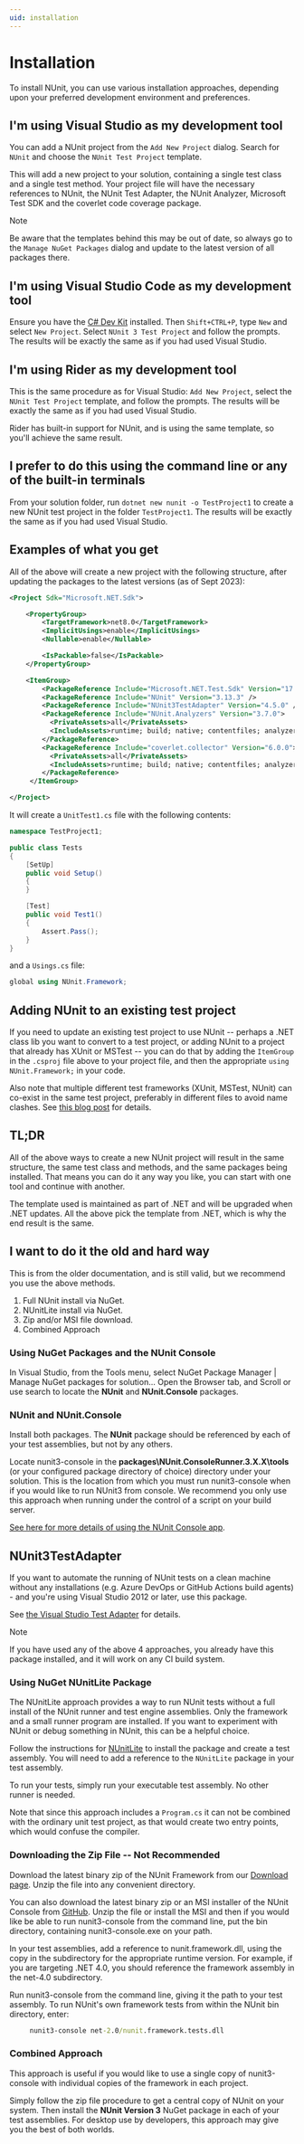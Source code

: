 ```yaml
---
uid: installation
---
```


# Installation

To install NUnit, you can use various installation approaches, depending upon your preferred development environment and
preferences.

## I'm using Visual Studio as my development tool

You can add a NUnit project from the `Add New Project` dialog. Search for `NUnit` and choose the `NUnit Test Project`
template.

This will add a new project to your solution, containing a single test class and a single test method. Your project file
will have the necessary references to NUnit, the NUnit Test Adapter, the NUnit Analyzer, Microsoft Test SDK and the
coverlet code coverage package.

> [!NOTE]
> Be aware that the templates behind this may be out of date, so always go to the `Manage NuGet Packages` dialog
> and update to the latest version of all packages there.

## I'm using Visual Studio Code as my development tool

Ensure you have the [C# Dev Kit](https://code.visualstudio.com/docs/csharp/get-started) installed. Then `Shift+CTRL+P`,
type `New` and select `New Project`. Select `NUnit 3 Test Project` and follow the prompts. The results will be exactly
the same as if you had used Visual Studio.

## I'm using Rider as my development tool

This is the same procedure as for Visual Studio: `Add New Project`, select the `NUnit Test Project` template, and follow
the prompts. The results will be exactly the same as if you had used Visual Studio.

Rider has built-in support for NUnit, and is using the same template, so you'll achieve the same result.

## I prefer to do this using the command line or any of the built-in terminals

From your solution folder, run `dotnet new nunit -o TestProject1` to create a new NUnit test project in the folder
`TestProject1`. The results will be exactly the same as if you had used Visual Studio.

## Examples of what you get

All of the above will create a new project with the following structure, after updating the packages to the latest
versions (as of Sept 2023):

```xml
<Project Sdk="Microsoft.NET.Sdk">

    <PropertyGroup>
        <TargetFramework>net8.0</TargetFramework>
        <ImplicitUsings>enable</ImplicitUsings>
        <Nullable>enable</Nullable>

        <IsPackable>false</IsPackable>
    </PropertyGroup>

    <ItemGroup>
        <PackageReference Include="Microsoft.NET.Test.Sdk" Version="17.7.2" />
        <PackageReference Include="NUnit" Version="3.13.3" />
        <PackageReference Include="NUnit3TestAdapter" Version="4.5.0" />
        <PackageReference Include="NUnit.Analyzers" Version="3.7.0">
          <PrivateAssets>all</PrivateAssets>
          <IncludeAssets>runtime; build; native; contentfiles; analyzers; buildtransitive</IncludeAssets>
        </PackageReference>
        <PackageReference Include="coverlet.collector" Version="6.0.0">
          <PrivateAssets>all</PrivateAssets>
          <IncludeAssets>runtime; build; native; contentfiles; analyzers; buildtransitive</IncludeAssets>
        </PackageReference>
     </ItemGroup>

</Project>

```

It will create a `UnitTest1.cs` file with the following contents:

```cs
namespace TestProject1;

public class Tests
{
    [SetUp]
    public void Setup()
    {
    }

    [Test]
    public void Test1()
    {
        Assert.Pass();
    }
}
```

and a `Usings.cs` file:

```cs
global using NUnit.Framework;
```

## Adding NUnit to an existing test project

If you need to update an existing test project to use NUnit -- perhaps a .NET  class lib you want to convert to a test
project, or adding NUnit to a project that already has XUnit or MSTest -- you can do that by adding the `ItemGroup` in
the `.csproj` file above to your project file, and then the appropriate `using NUnit.Framework;` in your code.

Also note that multiple different test frameworks (XUnit, MSTest, NUnit) can co-exist in the same test project,
preferably in different files to avoid name clashes. See [this blog
post](https://devblogs.microsoft.com/devops/part-2using-traits-with-different-test-frameworks-in-the-unit-test-explorer/)
for details.

## TL;DR

All of the above ways to create a new NUnit project will result in the same structure, the same test class and methods,
and the same packages being installed. That means you can do it any way you like, you can start with one tool and
continue with another.

The template used is maintained as part of .NET and will be upgraded when .NET updates. All the above pick the template
from .NET, which is why the end result is the same.

## I want to do it the old and hard way

This is from the older documentation, and is still valid, but we recommend you use the above methods.

1. Full NUnit install via NuGet.
2. NUnitLite install via NuGet.
3. Zip and/or MSI file download.
4. Combined Approach

### Using NuGet Packages and the NUnit Console

In Visual Studio, from the Tools menu, select NuGet Package Manager | Manage NuGet packages for solution...
Open the Browser tab, and Scroll or use search to locate the **NUnit** and **NUnit.Console** packages.

### NUnit and NUnit.Console

Install both packages. The **NUnit** package should be referenced by each of your test assemblies, but not by any
others.

Locate nunit3-console in the **packages\NUnit.ConsoleRunner.3.X.X\tools** (or your configured package directory of
choice) directory under your solution. This is the location from which you must run nunit3-console when if you would
like to run NUnit3 from console. We recommend you only use this approach when running under the control of a script on
your build server.

 [See here for more details of using the NUnit Console app](https://github.com/nunit/nunit-console#readme).

## NUnit3TestAdapter

If you want to automate the running of NUnit tests on a clean machine without any installations (e.g. Azure DevOps or
GitHub Actions build agents) - and you're using Visual Studio 2012 or later, use this package.

See [the Visual Studio Test Adapter](xref:vstestadapterinstallation) for details.

> [!NOTE]
> If you have used any of the above 4 approaches, you already have this package installed, and it will work on
> any CI build system.

### Using NuGet NUnitLite Package

The NUnitLite approach provides a way to run NUnit tests without a full install of the NUnit runner and test engine
assemblies. Only the framework and a small runner program are installed. If you want to experiment with NUnit or debug
something in NUnit, this can be a helpful choice.

Follow the instructions for [NUnitLite](xref:nunitlite) to install the package and create a test assembly. You will need
to add a reference to the `NUnitLite` package in your test assembly.

To run your tests, simply run your executable test assembly. No other runner is needed.

Note that since this approach includes a `Program.cs` it can not be combined with the ordinary unit test project, as
that would create two entry points, which would confuse the compiler.

### Downloading the Zip File -- Not Recommended

Download the latest binary zip of the NUnit Framework from our [Download page](https://nunit.org/download/). Unzip the
file into any convenient directory.

You can also download the latest binary zip or an MSI installer of the NUnit Console from
[GitHub](https://github.com/nunit/nunit-console/releases). Unzip the file or install the MSI and then if you would like
be able to run nunit3-console from the command line, put the bin directory, containing nunit3-console.exe on your path.

In your test assemblies, add a reference to nunit.framework.dll, using the copy in the subdirectory for the appropriate
runtime version. For example, if you are targeting .NET 4.0, you should reference the framework assembly in the net-4.0
subdirectory.

Run nunit3-console from the command line, giving it the path to your test assembly. To run NUnit's own framework tests
from within the NUnit bin directory, enter:

```cmd
     nunit3-console net-2.0/nunit.framework.tests.dll
```

### Combined Approach

This approach is useful if you would like to use a single copy of nunit3-console with individual copies of the framework
in each project.

Simply follow the zip file procedure to get a central copy of NUnit on your system. Then install the **NUnit Version 3**
NuGet package in each of your test assemblies. For desktop use by developers, this approach may give you the best of
both worlds.
